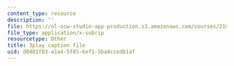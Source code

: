 ```yaml
---
content_type: resource
description: ''
file: https://ol-ocw-studio-app-production.s3.amazonaws.com/courses/21m-250-beethoven-to-mahler-spring-2014/d0401f03a1a45f856ef15ba4ccedb1af_97Hk_vH2qw0.srt
file_type: application/x-subrip
resourcetype: Other
title: 3play caption file
uid: d0401f03-a1a4-5f85-6ef1-5ba4ccedb1af
---
```

